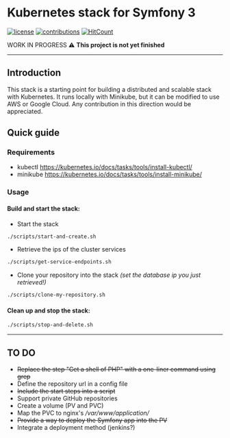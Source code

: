 # Kubernetes stack for Symfony 3

[![license](https://img.shields.io/github/license/mashape/apistatus.svg?style=flat-square)](LICENSE)
[![contributions](https://img.shields.io/badge/contributions-welcome-brightgreen.svg?style=flat-square)](https://github.com/carlosas/kubernetes-for-symfony/issues)
[![HitCount](http://hits.dwyl.com/carlosas/kubernetes-for-symfony.svg)](http://hits.dwyl.com/carlosas/kubernetes-for-symfony)

WORK IN PROGRESS :warning: **This project is not yet finished**

---

## Introduction

This stack is a starting point for building a distributed and scalable stack with Kubernetes. It runs locally with Minikube, but it can be modified to use AWS or Google Cloud. Any contribution in this direction would be appreciated.

## Quick guide

### Requirements

* kubectl https://kubernetes.io/docs/tasks/tools/install-kubectl/
* minikube https://kubernetes.io/docs/tasks/tools/install-minikube/

### Usage

#### Build and start the stack:

* Start the stack

```sh
./scripts/start-and-create.sh
```

* Retrieve the ips of the cluster services

```sh
./scripts/get-service-endpoints.sh
```

* Clone your repository into the stack *(set the database ip you just retrieved!)*

```sh
./scripts/clone-my-repository.sh
```

#### Clean up and stop the stack:

```sh
./scripts/stop-and-delete.sh
```

---

## TO DO

* ~~Replace the step "Get a shell of PHP" with a one-liner command using grep~~
* Define the repository url in a config file
* ~~Include the start steps into a script~~
* Support private GitHub repositories
* Create a volume (PV and PVC)
* Map the PVC to nginx's */var/www/application/*
* ~~Provide a way to deploy the Symfony app into the PV~~
* Integrate a deployment method (jenkins?)
